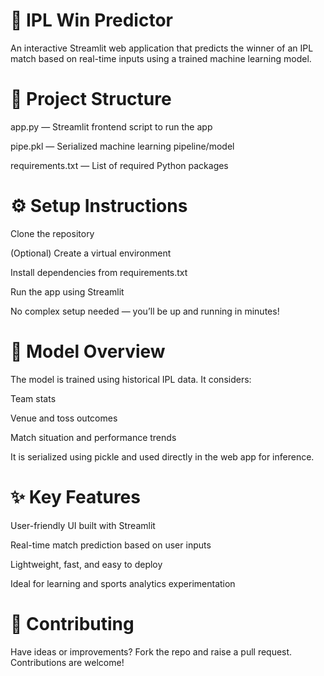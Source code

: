 # 🏏 IPL Win Predictor

An interactive Streamlit web application that predicts the winner of an IPL match based on real-time inputs using a trained machine learning model.

# 📁 Project Structure

app.py — Streamlit frontend script to run the app

pipe.pkl — Serialized machine learning pipeline/model

requirements.txt — List of required Python packages

# ⚙️ Setup Instructions

Clone the repository

(Optional) Create a virtual environment

Install dependencies from requirements.txt

Run the app using Streamlit

No complex setup needed — you’ll be up and running in minutes!

# 🧠 Model Overview

The model is trained using historical IPL data. It considers:

Team stats

Venue and toss outcomes

Match situation and performance trends

It is serialized using pickle and used directly in the web app for inference.

# ✨ Key Features
User-friendly UI built with Streamlit

Real-time match prediction based on user inputs

Lightweight, fast, and easy to deploy

Ideal for learning and sports analytics experimentation

# 🤝 Contributing
Have ideas or improvements? Fork the repo and raise a pull request. Contributions are welcome!
